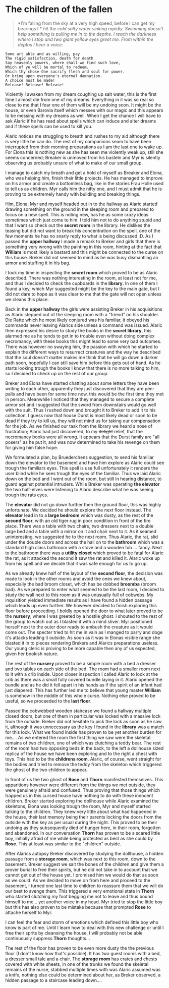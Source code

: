 # The children of the fallen
>*I'm falling from the sky at a very high speed, before I can get my bearings I *
*hit the cold salty water sinking rapidly. Swimming doesn't help something is pulling*
*me in to the depths. I reach the darkness where I stop and two giant yellow eyes*
*greet me. From within the depths I hear a voice:*

```
Some art able and as willing, pay
The rigid satisfaction, death for death
Say heavenly powers, where shall we find such love,
Which of ye will be mortal to redeem.
Which thy chose One sacrify flesh and soul for power.
Or bring upon everyone's eternal damnation.
A choice must be made!
Release! Release! Release!
```
Violently I awaken from my dream coughing up salt water, this is the first time
I almost die from one of my dreams. Everything in it was so real so close to me
that I fear one of them will be my undoing soon. It might be the house, or even
Barovia itself which messes with our magic and this appears to be messing with
my dreams as well. When I get the chance I will have to ask Alaric if he has
read about spells which can induce and alter dreams and if these spells can be
used to kill you.

Alaric notices me struggling to breath and rushes to my aid although there is
very little he can do. The rest of my companions seam to have been interrupted
from their morning preparations as I am the last one to wake up. For Elona this
is nothing new as she has seen me violently weak up, still she seems concerned;
Breaker is unmoved from his basteln and Myr is silently observing us probably
unsure of what to make of our small group.

I manage to catch my breath and get a hold of myself as Breaker and Elona, who
was helping him, finish their little projects. He has managed to improve on his
armor and create a bottomless bag, like in the stories Frau Holle used to tell
us as children. Myr calls him the nifty one, and I must admit that he is proving
to be extremely handy with building and breaking things.

Him, Elona, Myr and myself headed out in to the hallway as Alaric started drawing
something on the ground in the sleeping room and prepared to focus on a new spell.
This is noting new, has he as some crazy ideas sometimes which just come to him.
I told him not to do anything stupid and that I want so check out the **secret**
**room** in the library. He dislikes the teasing but did not want to break his
concentration on the spell, one of the few moments he has no snarly reply to what
is being discussed :D. As I passed the **upper hallway** I made a remark to
Breker and girls that there is something very wrong with the painting in this
room, hinting at the fact that **William** is most likely a bastard and this
might be connected to the curse on this house. Breker did not seemed to mind as
he was busy dismantling an armor and stuffing it in his bag.

I took my time in inspecting the **secret room** which proved to be as Alaric
described. There was nothing interesting in the room, at least not for me, and
thus I decided to check the cupboards in the **library**. In one of them I found
a key, which Myr suggested might be the key to the main gate, but I did not dare
to hope as it was clear to me that the gate will not open unless we cleans this
place.

Back in the **upper hallway** the girls were assisting Breker in his acquisitions
as Alaric stepped out of the sleeping room with a "friend" on his shoulder. Die
Ratte which he most likely conjured was his familiar, it obeyed his commands
never leaving Alarics side unless a command was issued. Alaric then expressed
his desire to study the books in the **secret library**, this alarmed me as he
tends to get in to trouble even without doing complex necromancy, with these
books this might lead to some very bad outcomes. There was however no swaying
him, the passion with which he started to explain the different ways to
resurrect creatures and the way he described that the soul doesn't matter
makes me think that he will go down a darker path soon, hopefully I can still
save him before this gets out of hand. As he starts looking trough the books I
know that there is no more talking to him, so I decided to check up on the rest
of our group.

Breker and Elona have started chatting about some letters they have been writing
to each other, apparently they just discovered that they are pen-palls and have
been for some time now, this would be the first time they met in person. Meanwhile
I noticed that they managed to secure a complete armor set and I suggested that
the sword from downstairs would go well with the suit. Thus I rushed down and
brought it to Breker to add it to his collection. I guess now that house Durst
is most likely dead or soon to be dead if they try to kill us, they will not
mind us for taking our compensation for the job.
As we finished our task from the library we heard a nose of frustration; Alaric
had just discovered, to my ~~delight~~ relief, that the necromancy books were
all wrong. It appears that the Durst family are "all posers" as he put it, and
was now determined to take his revenge on them for giving him false hope.

We formulated a plan, by Bruederchens suggestion, to send his familiar down the
elevator to the basement and have him explore as Alaric could see trough the
familiars eyes. This spell is use full unfortunately it renders the user blind
while he sees trough the eyes of the familiar. Thus we laid Alaric down on the
bed and I went out of the room, but still in hearing distance, to guard against
potential intruders. While Breker was operating **the elevator** the two
half-elves were listening to Alaric describe what he was seeing trough the rats
eyes.

The **elevator** did not go down further then the ground floor, this was highly
unfortunate. We decided he should explore the next floor instead. The **elevator**
lead in to a **large bedroom** which was dusty, as the rest of the **second floor**,
with an old tiger rug in poor condition in front of the fire place. There was a
table with two chairs, two dressers next to a double large bed and a table with a
mirror on it and chair next to it. As it seamed uninteresting, we suggested he
to the next room. Thus Alaric, the rat, slid under the double doors and across
the hall on to the **bathroom** which was a standard high class bathroom with
a stove and a wooden tub ... fancy.
Next to the bathroom there was a **utility closet** which proved to be fatal for
Alaric the rat, as it attacked the second it saw the rat and killed it. Alaric
woke up from his spell and we decide that it was safe enough for us to go up.

As we already knew half of the layout of the **second floor**, the decision was
made to look in the other rooms and avoid the ones we knew about, especially the
bad broom closet, which has be dobbed **broomba** (broom bad). As we prepared
to enter what seemed to be the last room, I decided to study the wall next to
this room as it was unusually full of cobwebs. My inquisition yielded immediate
results as I have found a hidden passage which leads up even further. We however
decided to finish exploring this floor before proceeding.
I boldly opened the door to what later proved to be the **nursery**, where I was
greeted by a hostile ghost. i shouted to the rest of the group to watch out
as I blasted it with a mind sliver. Myr positioned herself next to the outer door
ready to ambush the creature as it would come out. The specter tried to hit me
in vain as I manged to parry and doge it's attacks leading it outside. As soon
as it was in Elonas visible range she blasted it in to pieces rendering Brekers
and Alarics preparations useless. Our young cleric is proving to be more capable
then any of us expected, given her bookish nature.

The rest of the **nursery** proved to be a simple room with a bed a dresser and
two tables on each side of the bed. The room had a smaller room next to it
with a crib inside. Upon closer inspection I called Alaric to look at the crib
as there was a small fully covered bundle laying in it. Alaric opened the bundle
and as he did it fell apart in his hands as if the spirit of an infant had just
diapered. This has further led me to believe that young master **William** is
somehow in the middle of this whole curse. Nothing else proved to be useful, so
we proceeded to the **last floor**.

Passed the cobwebbed wooden staircase we found a hallway multiple closed doors,
but one of them in particular was locked with a massive lock from the outside.
Breker did not hesitate to pick the lock as soon as he saw it, although it was
unnecessary as the key I found in the **library** was a match for this lock.
What we found inside has proven to be yet another burden for me....
As we entered the room the first thing we saw were the skeletal remains
of two children, one of which was clutching a teddy bear. The rest of the room
had two opposing beds in the back, to the left a dollhouse sized replica of the
house we have been exploring and to the right a chest with toys. This had to be
the **childrens room**. Alaric, of course, went straight for the bodies and
tried to remove the teddy from the skeleton which triggered the ghost of the two
children to appear.

In front of us the two ghost of **Rose** and **Thorn** manifested themselves.
This apparitions however were different from the things we met outside, they were
genuinely afraid and confused. Thus proving that those things which trapped us
in this cursed house have nothing to do with these innocent children.
Breker started exploring the dollhouse while Alaric examined the skeletons, Elona
was looking trough the room, Myr and myself started talking to the children.
They knew very little about what had happened in the house, their last memory
being their parents locking the doors from the outside with the key as per usual
during the night. This proved to be their undoing as they subsequently died of
hunger here, in their room, forgotten and abandoned. In our conversation **Thorn**
has proven to be a scared little boy, initially afraid of me while being protected
as best as she could by **Rose**. This at least was similar to the "children"
outside.

After Alarics autopsy Breker discovered by studying the dollhouse, a hidden
passage from a **storage room**, which was next to this room, down to the
basement. Breker suggest we salt the bones of the children and give them a
prover burial to free their spirits, but he did not take in to account that we
cannot get out of the house yet. I promised him we would do that as soon as we
could. As we decided to move on from here and proceed to the basement, I turned
one last time to children to reassure them that we will do our best to avenge
them. This triggered a very emotional state in **Thorn** who started clutching
my foot begging me not to leave and thus bound himself to me... yet another
voice in my head. Myr tried to stop the little boy but this has also proven
to be mistake because that prompted **Rose** to attache herself to Myr.

I can feel the fear and storm of emotions which defined this little boy who
know is part of me. Until I learn how to deal with this new challenge or until
I free their sprits by cleansing the house, I will probably not be able
continuously suppress **Thorn** thoughts...

The rest of the floor has proven to be even more dusty the the previous floor
(I don't know how that's possible). It has two guest rooms with a bed, a dresser
small tale and a chair. The **storage room** has crates and chests covered with
white sheets, in one of the trunks we found the skeletal remains of the nurse,
stabbed multiple times with was Alaric assumed was a knife, nothing else could
be determined about her, as Breker observed, a hidden passage to a staircase
leading down....   
